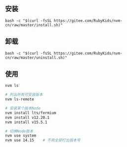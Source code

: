 ## 安装

` bash -c "$(curl -fsSL https://gitee.com/RubyKids/nvm-cn/raw/master/install.sh)" `

## 卸载
` bash -c "$(curl -fsSL https://gitee.com/RubyKids/nvm-cn/raw/master/uninstall.sh)" `


## 使用

```bash
nvm ls

# 列出所有可安装版本
nvm ls-remote

# 安装某个版本Node
nvm install lts/fermium
nvm install v12.20.1
nvm install v15.5.1

# 切换Node版本
nvm use system
nvm use 14.15    # 不用全部打出版本号
```